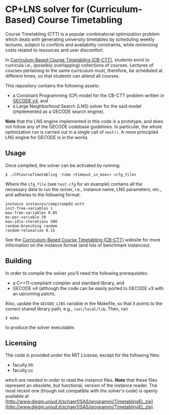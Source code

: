 # CP+LNS solver for (Curriculum-Based) Course Timetabling

Course Timetabling (CTT) is a popular combinatorial optimization problem which deals with generating university timetables by scheduling weekly lectures, subject to conflicts and availability constraints, while minimizing costs related to resources and user discomfort. 

In [Curriculum-Based Course Timetabling (CB-CTT)](http://satt.diegm.uniud.it/ctt), students enrol to curricula i.e., (possibly overlapping) collections of courses. Lectures of courses pertaining to the same curriculum must, therefore, be scheduled at different times, so that students can attend all courses.

This repository contains the following assets:

* a Constraint Programming (CP) model for the CB-CTT problem written in [GECODE v4](http://www.gecode.org "GECODE"), and
* a Large Neighborhood Search (LNS) solver for the said model (implemented as a GECODE search engine).

**Note** that the LNS engine implemented in this code is a prototype, and does not follow any of the GECODE codebase guidelines. In particular, the whole optimization run is carried out in a single call of `next()`. A more principled LNS engine for GECODE is in the works.

## Usage

Once compiled, the solver can be activated by running:

	$ ./CPCourseTimetabling -time <timeout_in_msec> <cfg_file>
	
Where the `cfg_file` (see `test.cfg` for an example) contains all the necessary data to run the solver, i.e., instance name, LNS parameters, etc., and adheres to the following format:

	instance instances/comp/comp02.ectt
	init-free-variables 1
	max-free-variables 0.05
	ms-per-variable 20
	max-idle-iterations 500
	random-branching random
	random-relaxation 0.15
	
See the [Curriculum-Based Course Timetabling (CB-CTT)](http://satt.diegm.uniud.it/ctt) website for more information on the instance format (and lots of benchmark instances).

## Building

In order to compile the solver you'll need the following prerequisites:

* a C++11-compliant compiler and standard library, and
* GECODE v4 (although the code can be easily ported to GECODE v3 with an upcoming patch).

Also, update the `GECODE_LIBS` variable in the Makefile, so that it points to the correct shared library path, e.g., `/usr/local/lib`. Then, run

	$ make
	
to produce the solver executable.

## Licensing

The code is provided under the MIT License, except for the following files:

* faculty.hh
* faculty.cc

which are needed in order to read the instance files.
**Note** that these files represent an obsolete, but functional, version of the instance reader. The most recent one (though not compatible with the solver's code) is openly available at [http://www.diegm.uniud.it/schaerf/SAS/programmi/TimetablingEL.zip](http://www.diegm.uniud.it/schaerf/SAS/programmi/TimetablingEL.zip).
